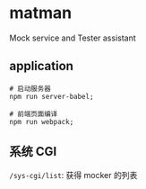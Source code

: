 # matman
Mock service and Tester assistant

## application

```
# 启动服务器
npm run server-babel;

# 前端页面编译
npm run webpack;
```

## 系统 CGI

`/sys-cgi/list`: 获得 mocker 的列表